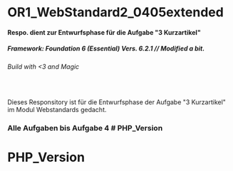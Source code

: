 # OR1_WebStandard2_0405extended

#### Respo. dient zur Entwurfsphase für die Aufgabe "3 Kurzartikel"
##### Framework: Foundation 6 (Essential) Vers. 6.2.1 // Modified a bit.
###### Build with <3 and Magic
<br>
<p> Dieses Responsitory ist für die Entwurfsphase der Aufgabe "3 Kurzartikel" im Modul Webstandards gedacht. </p>

### Alle Aufgaben bis Aufgabe 4 # PHP_Version
# PHP_Version
